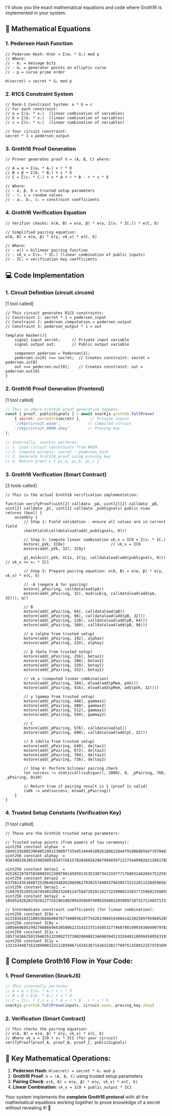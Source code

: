 I'll show you the exact mathematical equations and code where Groth16 is implemented in your system.

## 🔢 **Mathematical Equations**

### **1. Pedersen Hash Function**
```mathematical
// Pedersen Hash: H(m) = Σ(mᵢ * Gᵢ) mod p
// Where:
// - mᵢ = message bits
// - Gᵢ = generator points on elliptic curve
// - p = curve prime order

H(secret) = secret * G₁ mod p
```

### **2. R1CS Constraint System**
```mathematical
// Rank-1 Constraint System: a * b = c
// For each constraint:
// a = Σ(aᵢ * xᵢ)  (linear combination of variables)
// b = Σ(bᵢ * xᵢ)  (linear combination of variables)  
// c = Σ(cᵢ * xᵢ)  (linear combination of variables)

// Your circuit constraint:
secret * 1 = pedersen_output
```

### **3. Groth16 Proof Generation**
```mathematical
// Prover generates proof π = (A, B, C) where:

// A = α + Σ(aᵢ * Aᵢ) + r * δ
// B = β + Σ(bᵢ * Bᵢ) + s * δ  
// C = Σ(cᵢ * Cᵢ) + s * A + r * B - r * s * δ

// Where:
// - α, β, δ = trusted setup parameters
// - r, s = random values
// - aᵢ, bᵢ, cᵢ = constraint coefficients
```

### **4. Groth16 Verification Equation**
```mathematical
// Verifier checks: e(A, B) = e(α, β) * e(γ, Σ(xᵢ * ICᵢ)) * e(C, δ)

// Simplified pairing equation:
e(A, B) = e(α, β) * e(γ, vk_x) * e(C, δ)

// Where:
// - e() = bilinear pairing function
// - vk_x = Σ(xᵢ * ICᵢ) (linear combination of public inputs)
// - ICᵢ = verification key coefficients
```

## 💻 **Code Implementation**

### **1. Circuit Definition (circuit.circom)**


[1 tool called]

```circom
// This circuit generates R1CS constraints:
// Constraint 1: secret * 1 = pedersen_input
// Constraint 2: pedersen_computation = pedersen_output
// Constraint 3: pedersen_output * 1 = out

template Hasher(){
    signal input secret;     // Private input variable
    signal output out;       // Public output variable
    
    component pedersen = Pedersen(1);
    pedersen.in[0] <== secret;  // Creates constraint: secret = pedersen.in[0]
    out <== pedersen.out[0];    // Creates constraint: out = pedersen.out[0]
}
```

### **2. Groth16 Proof Generation (Frontend)**


[1 tool called]

```javascript
// This is where Groth16 proof generation happens:
const { proof, publicSignals } = await snarkjs.groth16.fullProve(
    { secret: parseInt(secret) },    // Private inputs
    '/zkp/circuit.wasm',            // Compiled circuit
    '/zkp/circuit_0000.zkey'        // Proving key
);

// Internally, snarkjs performs:
// 1. Load circuit constraints from WASM
// 2. Compute witness: secret → pedersen_hash
// 3. Generate Groth16 proof using proving key
// 4. Return proof = { pi_a, pi_b, pi_c }
```

### **3. Groth16 Verification (Smart Contract)**


[3 tools called]

```solidity
// This is the actual Groth16 verification implementation:

function verifyProof(uint[2] calldata _pA, uint[2][2] calldata _pB, uint[2] calldata _pC, uint[1] calldata _pubSignals) public view returns (bool) {
    assembly {
        // Step 1: Field validation - ensure all values are in correct field
        checkField(calldataload(add(_pubSignals, 0)))
        
        // Step 2: Compute linear combination vk_x = IC0 + Σ(xᵢ * ICᵢ)
        mstore(_pVk, IC0x)                    // vk_x = IC0
        mstore(add(_pVk, 32), IC0y)
        
        g1_mulAccC(_pVk, IC1x, IC1y, calldataload(add(pubSignals, 0)))  // vk_x += x₁ * IC1
        
        // Step 3: Prepare pairing equation: e(A, B) = e(α, β) * e(γ, vk_x) * e(C, δ)
        
        // -A (negate A for pairing)
        mstore(_pPairing, calldataload(pA))
        mstore(add(_pPairing, 32), mod(sub(q, calldataload(add(pA, 32))), q))
        
        // B
        mstore(add(_pPairing, 64), calldataload(pB))
        mstore(add(_pPairing, 96), calldataload(add(pB, 32)))
        mstore(add(_pPairing, 128), calldataload(add(pB, 64)))
        mstore(add(_pPairing, 160), calldataload(add(pB, 96)))
        
        // α (alpha from trusted setup)
        mstore(add(_pPairing, 192), alphax)
        mstore(add(_pPairing, 224), alphay)
        
        // β (beta from trusted setup)
        mstore(add(_pPairing, 256), betax1)
        mstore(add(_pPairing, 288), betax2)
        mstore(add(_pPairing, 320), betay1)
        mstore(add(_pPairing, 352), betay2)
        
        // vk_x (computed linear combination)
        mstore(add(_pPairing, 384), mload(add(pMem, pVk)))
        mstore(add(_pPairing, 416), mload(add(pMem, add(pVk, 32))))
        
        // γ (gamma from trusted setup)
        mstore(add(_pPairing, 448), gammax1)
        mstore(add(_pPairing, 480), gammax2)
        mstore(add(_pPairing, 512), gammay1)
        mstore(add(_pPairing, 544), gammay2)
        
        // C
        mstore(add(_pPairing, 576), calldataload(pC))
        mstore(add(_pPairing, 608), calldataload(add(pC, 32)))
        
        // δ (delta from trusted setup)
        mstore(add(_pPairing, 640), deltax1)
        mstore(add(_pPairing, 672), deltax2)
        mstore(add(_pPairing, 704), deltay1)
        mstore(add(_pPairing, 736), deltay2)
        
        // Step 4: Perform bilinear pairing check
        let success := staticcall(sub(gas(), 2000), 8, _pPairing, 768, _pPairing, 0x20)
        
        // Return true if pairing result is 1 (proof is valid)
        isOk := and(success, mload(_pPairing))
    }
}
```

### **4. Trusted Setup Constants (Verification Key)**


[1 tool called]

```solidity
// These are the Groth16 trusted setup parameters:

// Trusted setup points (from powers of tau ceremony):
uint256 constant alphax  = 20491192805390485299153009773594534940189261866228447918068658471970481763042;
uint256 constant alphay  = 9383485363053290200918347156157836566562967994039712273449902621266178545958;

uint256 constant betax1  = 4252822878758300859123897981450591353533073413197771768651442665752259397132;
uint256 constant betax2  = 6375614351688725206403948262868962793625744043794305715222011528459656738731;
uint256 constant betay1  = 21847035105528745403288232691147584728191162732299865338377159692350059136679;
uint256 constant betay2  = 10505242626370262277552901082094356697409835680220590971873171140371331206856;

// Intermediate constraint coefficients (for linear combination):
uint256 constant IC0x = 6131036102318053604680876774000361877542633068193064142202589795960528900006;
uint256 constant IC0y = 10056696052992760066966305086223143237514505327746879819993438049079782586327;
uint256 constant IC1x = 20573436625033940351229892737390200488234696594513320491100504589583197397924;
uint256 constant IC1y = 13215344871623099065231118594671434236714263238177697513589121575591699301437;
```

## 🔄 **Complete Groth16 Flow in Your Code:**

### **1. Proof Generation (SnarkJS)**
```javascript
// This internally performs:
// A = α + Σ(aᵢ * Aᵢ) + r * δ
// B = β + Σ(bᵢ * Bᵢ) + s * δ  
// C = Σ(cᵢ * Cᵢ) + s * A + r * B - r * s * δ
snarkjs.groth16.fullProve(inputs, circuit.wasm, proving_key.zkey)
```

### **2. Verification (Smart Contract)**
```solidity
// This checks the pairing equation:
// e(A, B) = e(α, β) * e(γ, vk_x) * e(C, δ)
// Where vk_x = IC0 + x₁ * IC1 (for your circuit)
verifyProof(proof_A, proof_B, proof_C, publicSignals)
```

## 🎯 **Key Mathematical Operations:**

1. **Pedersen Hash**: `H(secret) = secret * G₁ mod p`
2. **Groth16 Proof**: `π = (A, B, C)` using trusted setup parameters
3. **Pairing Check**: `e(A, B) = e(α, β) * e(γ, vk_x) * e(C, δ)`
4. **Linear Combination**: `vk_x = IC0 + public_output * IC1`

Your system implements the **complete Groth16 protocol** with all the mathematical equations working together to prove knowledge of a secret without revealing it! 🔐